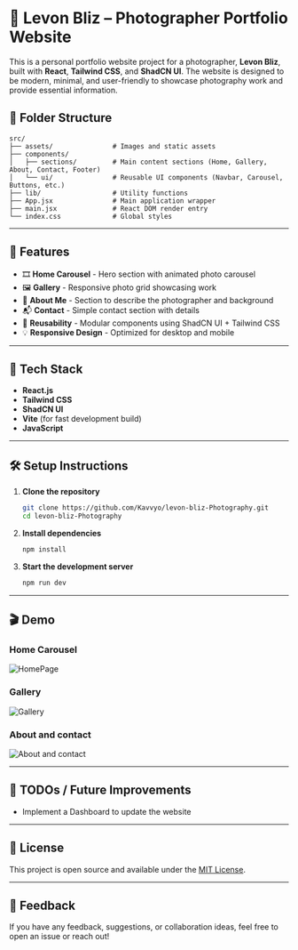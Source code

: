 # 📸 Levon Bliz – Photographer Portfolio Website

This is a personal portfolio website project for a photographer, **Levon Bliz**, built with **React**, **Tailwind CSS**, and **ShadCN UI**. The website is designed to be modern, minimal, and user-friendly to showcase photography work and provide essential information.

## 📁 Folder Structure

```
src/
├── assets/               # Images and static assets
├── components/
│   ├── sections/         # Main content sections (Home, Gallery, About, Contact, Footer)
│   └── ui/               # Reusable UI components (Navbar, Carousel, Buttons, etc.)
├── lib/                  # Utility functions
├── App.jsx               # Main application wrapper
├── main.jsx              # React DOM render entry
└── index.css             # Global styles
```

---

## 🌟 Features

- 🎞️ **Home Carousel** - Hero section with animated photo carousel  
- 🖼️ **Gallery** - Responsive photo grid showcasing work  
- 📖 **About Me** - Section to describe the photographer and background  
- 📬 **Contact** - Simple contact section with details  
- 🧩 **Reusability** - Modular components using ShadCN UI + Tailwind CSS  
- 💡 **Responsive Design** - Optimized for desktop and mobile  

---

## 🚀 Tech Stack

- **React.js**  
- **Tailwind CSS**  
- **ShadCN UI**  
- **Vite** (for fast development build)  
- **JavaScript**

---

## 🛠️ Setup Instructions

1. **Clone the repository**
   ```bash
   git clone https://github.com/Kavvyo/levon-bliz-Photography.git
   cd levon-bliz-Photography
   ```

2. **Install dependencies**
   ```bash
   npm install
   ```

3. **Start the development server**
   ```bash
   npm run dev
   ```
---

## 🎬 Demo

### Home Carousel

![HomePage](src/assets/demo/demoGif1.gif)

### Gallery

![Gallery](src/assets/demo/demoGif3.gif)

### About and contact

![About and contact](src/assets/demo/demoGif2.gif)

---

## 📌 TODOs / Future Improvements

- Implement a Dashboard to update the website  

---

## 📄 License

This project is open source and available under the [MIT License](LICENSE).

---

## 💬 Feedback

If you have any feedback, suggestions, or collaboration ideas, feel free to open an issue or reach out!
